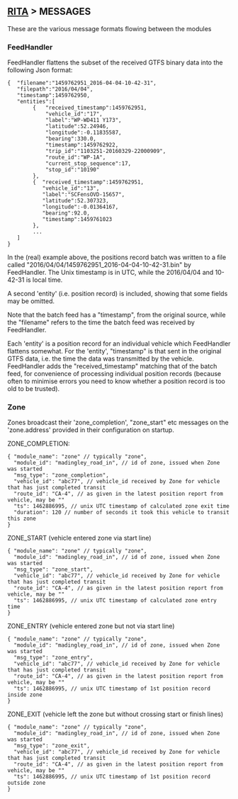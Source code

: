 ## [RITA](https://github.com/ijl20/tfc_server) &gt; MESSAGES

These are the various message formats flowing between the modules

### FeedHandler

FeedHandler flattens the subset of the received GTFS binary data into the following
Json format:

```
{  "filename":"1459762951_2016-04-04-10-42-31",
   "filepath":"2016/04/04",
   "timestamp":1459762950,
   "entities":[
        {   "received_timestamp":1459762951,
            "vehicle_id":"17",
            "label":"WP-WD411 Y173",
            "latitude":52.24946,
            "longitude":-0.11835587,
            "bearing":330.0,
            "timestamp":1459762922,
            "trip_id":"1103251-20160329-22000909",
            "route_id":"WP-1A",
            "current_stop_sequence":17,
            "stop_id":"10190"
        },
        {  "received_timestamp":1459762951,
           "vehicle_id":"13",
           "label":"SCFensOVD-15657",
           "latitude":52.307323,
           "longitude":-0.01364167,
           "bearing":92.0,
           "timestamp":1459761023
        },
        ...
   ]
}
```
In the (real) example above, the positions record batch was written to a file called
"2016/04/04/1459762951_2016-04-04-10-42-31.bin" by FeedHandler. The Unix timestamp is
in UTC, while the 2016/04/04 and 10-42-31 is local time.

A second 'entity' (i.e. position record) is included, showing that some fields may
be omitted.

Note that the batch feed has a "timestamp", from the original source, while the "filename"
refers to the time the batch feed was received by FeedHandler.

Each 'entity' is a position record for an individual vehicle which FeedHandler flattens
somewhat. For the 'entity', "timestamp" is that sent in the original GTFS data, i.e. the
time the data was transmitted by the vehicle. FeedHandler adds the "received_timestamp"
matching that of the batch feed, for convenience of processing individual position
records (because often to minimise errors you need to know whether a position record
is too old to be trusted).

### Zone

Zones broadcast their 'zone_completion', "zone_start" etc messages on the 'zone.address' provided in
their configuration on startup.

ZONE_COMPLETION:
```
{ "module_name": "zone" // typically "zone",
  "module_id": "madingley_road_in", // id of zone, issued when Zone was started
  "msg_type": "zone_completion",
  "vehicle_id": "abc77", // vehicle_id received by Zone for vehicle that has just completed transit
  "route_id": "CA-4", // as given in the latest position report from vehicle, may be ""
  "ts": 1462886995, // unix UTC timestamp of calculated zone exit time
  "duration": 120 // number of seconds it took this vehicle to transit this zone
}
```

ZONE_START (vehicle entered zone via start line)
```
{ "module_name": "zone" // typically "zone",
  "module_id": "madingley_road_in", // id of zone, issued when Zone was started
  "msg_type": "zone_start",
  "vehicle_id": "abc77", // vehicle_id received by Zone for vehicle that has just completed transit
  "route_id": "CA-4", // as given in the latest position report from vehicle, may be ""
  "ts": 1462886995, // unix UTC timestamp of calculated zone entry time
}
```

ZONE_ENTRY (vehicle entered zone but not via start line)
```
{ "module_name": "zone" // typically "zone",
  "module_id": "madingley_road_in", // id of zone, issued when Zone was started
  "msg_type": "zone_entry",
  "vehicle_id": "abc77", // vehicle_id received by Zone for vehicle that has just completed transit
  "route_id": "CA-4", // as given in the latest position report from vehicle, may be ""
  "ts": 1462886995, // unix UTC timestamp of 1st position record inside zone
}
```

ZONE_EXIT (vehicle left the zone but without crossing start or finish lines)
```
{ "module_name": "zone" // typically "zone",
  "module_id": "madingley_road_in", // id of zone, issued when Zone was started
  "msg_type": "zone_exit",
  "vehicle_id": "abc77", // vehicle_id received by Zone for vehicle that has just completed transit
  "route_id": "CA-4", // as given in the latest position report from vehicle, may be ""
  "ts": 1462886995, // unix UTC timestamp of 1st position record outside zone
}
```

